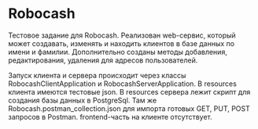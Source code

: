 # Robocash
Тестовое задание для Robocash. 
Реализован web-сервис, который может создавать, изменять и находить клиентов в базе данных по имени и фамилии. Дополнительно созданы методы добавления, редактирования, удаления для адресов пользователей.

Запуск клиента и сервера происходит через классы RobocashClientApplication и RobocashServerApplication. 
В resources клиента имеются тестовые json.
В resources сервера лежит скрипт для создания базы данных в PostgreSql. 
Там же Robocash.postman_collection.json для импорта готовых GET, PUT, POST запросов в Postman.
frontend-часть на клиенте отсутствует.

